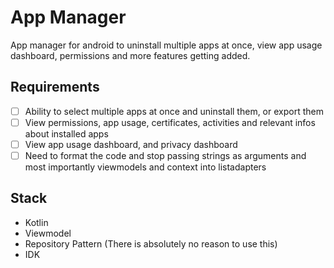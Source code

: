# App Manager
App manager for android to uninstall multiple apps at once, view app usage dashboard, permissions and more features getting added.

## Requirements
- [ ] Ability to select multiple apps at once and uninstall them, or export them
- [ ] View permissions, app usage, certificates, activities and relevant infos about installed apps
- [ ] View app usage dashboard, and privacy dashboard
- [ ] Need to format the code and stop passing strings as arguments and most importantly viewmodels and context into listadapters
      
## Stack
- Kotlin
- Viewmodel
- Repository Pattern (There is absolutely no reason to use this)
- IDK
